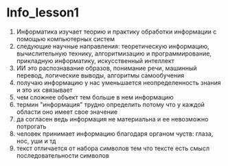 # Info_lesson1
1. Информатика изучает теорию и практику обработки информации с помощью компьютерных систем
2. следующие научные направления: теоретическую информацию, вычислительную технику, алгоритмизацию и программирование, прикладную информатику,  искусственный интеллект
3. ИИ это распознавание образов, понимание речи, машинный перевод, логические выводы, алгоритмы самообучения
4. получаю информацию у нас уменьшается неопределенность знания и это их связывает
5. чем сложнее объект тем больше в нем информацию
6. термин "информация" трудно определить потому что у каждой области оно имеет свое значение
7. да согласен ведь информация не материальна и ее невозможно потрогать
8. человек принимает информацию благодаря органом чуств: глаза, нос, уши и тд
9. текст отличается от набора символов тем что тексте есть смысл последовательности символов
